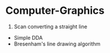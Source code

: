 # Computer-Graphics

1. Scan converting a straight line
  * Simple DDA
  * Bresenham's line drawing algorithm
